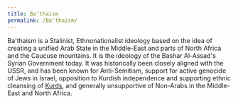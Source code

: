 ```yaml
---
title: Ba'thaism
permalink: /Ba'thaism/
---
```


Ba'thaism is a Stalinist, Ethnonationalist ideology based on the idea of
creating a unified Arab State in the Middle-East and parts of North
Africa and the Caucuse mountains. It is the ideology of the Bashar
Al-Assad's Syrian Government today. It was historically been closely
aligned with the USSR, and has been known for Anti-Semitism, support for
active genocide of Jews in Israel, opposition to Kurdish independence
and supporting ethnic cleansing of [Kurds](Rojava.md "wikilink"), and
generally unsupportive of Non-Arabs in the Middle-East and North Africa.